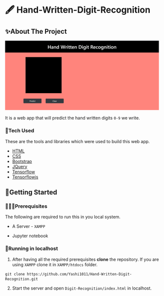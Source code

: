 # 🖋 Hand-Written-Digit-Recognition

<!-- ABOUT THE PROJECT -->

## ✨About The Project

![product-screenshot](images/screen.png)

It is a web app that will predict the hand written digits `0-9` we write.

### 🧱Tech Used

These are the tools and libraries which were used to build this web app.

- [HTML](https://developer.mozilla.org/en-US/docs/Web/HTML)
- [CSS](https://developer.mozilla.org/en-US/docs/Web/CSS)
- [Bootstrap](https://getbootstrap.com)
- [JQuery](https://jquery.com)
- [Tensorflow](https://www.tensorflow.org/api_docs/python/tf)
- [Tensorflowjs](https://www.tensorflow.org/js/tutorials/conversion/import_saved_model)

<!-- GETTING STARTED -->

## 🚀Getting Started

### 👩🏼‍💻Prerequisites

The following are required to run this in you local system.

- A Server - `XAMPP`

- Jupyter notebook


### 🏡Running in localhost

1. After having all the required prerequisites **clone** the repository. If you are using `XAMPP` clone it in `XAMPP/htdocs` folder.

```git
git clone https://github.com/Yashi1011/Hand-Written-Digit-Recognition.git
```

2. Start the server and open `Digit-Recognition/index.html` in localhost.
